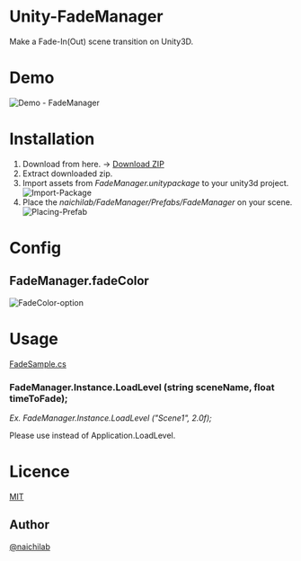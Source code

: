 # Unity-FadeManager
Make a Fade-In(Out) scene transition on Unity3D.

# Demo
![Demo - FadeManager](https://raw.githubusercontent.com/naichilab/Unity-FadeManager/gh-pages/fademanager-demo.gif)

# Installation
1. Download from here. -> [Download ZIP](https://github.com/naichilab/Unity-FadeManager/archive/master.zip)
2. Extract downloaded zip.
3. Import assets from *FadeManager.unitypackage* to your unity3d project.  ![Import-Package](https://raw.githubusercontent.com/naichilab/Unity-FadeManager/gh-pages/import-unitypackage.png)
4. Place the *naichilab/FadeManager/Prefabs/FadeManager* on your scene.  ![Placing-Prefab](https://raw.githubusercontent.com/naichilab/Unity-FadeManager/gh-pages/fademanager-placing.gif)

# Config
## FadeManager.fadeColor
![FadeColor-option](https://raw.githubusercontent.com/naichilab/Unity-FadeManager/gh-pages/change-fadecolor.gif)

# Usage
[FadeSample.cs](https://github.com/naichilab/Unity-FadeManager/blob/master/Assets/naichilab/FadeManager/Sample/FadeSample.cs)

### FadeManager.Instance.LoadLevel (string sceneName, float timeToFade);
*Ex. FadeManager.Instance.LoadLevel ("Scene1", 2.0f);*

Please use instead of Application.LoadLevel.

# Licence

[MIT](https://github.com/naichilab/Unity-FadeManager/blob/master/LICENSE)

## Author
[@naichilab](https://github.com/naichilab)
